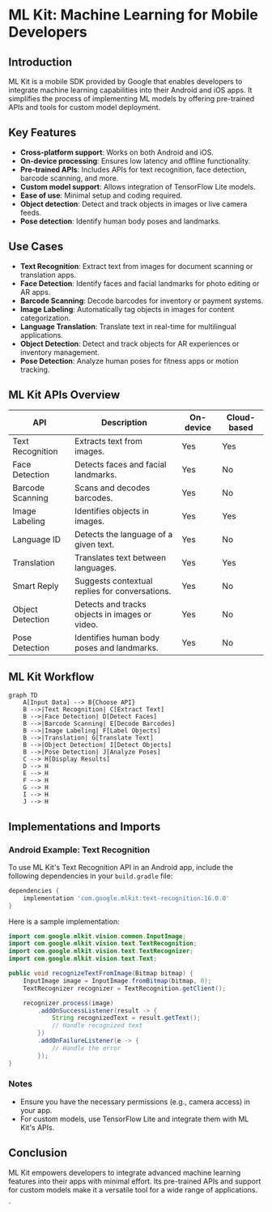 # ML Kit: Machine Learning for Mobile Developers

## Introduction
ML Kit is a mobile SDK provided by Google that enables developers to integrate machine learning capabilities into their Android and iOS apps. It simplifies the process of implementing ML models by offering pre-trained APIs and tools for custom model deployment.

## Key Features
- **Cross-platform support**: Works on both Android and iOS.
- **On-device processing**: Ensures low latency and offline functionality.
- **Pre-trained APIs**: Includes APIs for text recognition, face detection, barcode scanning, and more.
- **Custom model support**: Allows integration of TensorFlow Lite models.
- **Ease of use**: Minimal setup and coding required.
- **Object detection**: Detect and track objects in images or live camera feeds.
- **Pose detection**: Identify human body poses and landmarks.

## Use Cases
- **Text Recognition**: Extract text from images for document scanning or translation apps.
- **Face Detection**: Identify faces and facial landmarks for photo editing or AR apps.
- **Barcode Scanning**: Decode barcodes for inventory or payment systems.
- **Image Labeling**: Automatically tag objects in images for content categorization.
- **Language Translation**: Translate text in real-time for multilingual applications.
- **Object Detection**: Detect and track objects for AR experiences or inventory management.
- **Pose Detection**: Analyze human poses for fitness apps or motion tracking.

## ML Kit APIs Overview

| API                | Description                                      | On-device | Cloud-based |
|--------------------|--------------------------------------------------|-----------|-------------|
| Text Recognition   | Extracts text from images.                      | Yes       | Yes         |
| Face Detection     | Detects faces and facial landmarks.             | Yes       | No          |
| Barcode Scanning   | Scans and decodes barcodes.                     | Yes       | No          |
| Image Labeling     | Identifies objects in images.                   | Yes       | Yes         |
| Language ID        | Detects the language of a given text.           | Yes       | No          |
| Translation        | Translates text between languages.              | Yes       | Yes         |
| Smart Reply        | Suggests contextual replies for conversations.  | Yes       | No          |
| Object Detection   | Detects and tracks objects in images or video.  | Yes       | No          |
| Pose Detection     | Identifies human body poses and landmarks.      | Yes       | No          |

## ML Kit Workflow

```mermaid
graph TD
    A[Input Data] --> B{Choose API}
    B -->|Text Recognition| C[Extract Text]
    B -->|Face Detection| D[Detect Faces]
    B -->|Barcode Scanning| E[Decode Barcodes]
    B -->|Image Labeling| F[Label Objects]
    B -->|Translation| G[Translate Text]
    B -->|Object Detection| I[Detect Objects]
    B -->|Pose Detection| J[Analyze Poses]
    C --> H[Display Results]
    D --> H
    E --> H
    F --> H
    G --> H
    I --> H
    J --> H
```

## Implementations and Imports

### Android Example: Text Recognition

To use ML Kit's Text Recognition API in an Android app, include the following dependencies in your `build.gradle` file:

```gradle
dependencies {
    implementation 'com.google.mlkit:text-recognition:16.0.0'
}
```

Here is a sample implementation:

```java
import com.google.mlkit.vision.common.InputImage;
import com.google.mlkit.vision.text.TextRecognition;
import com.google.mlkit.vision.text.TextRecognizer;
import com.google.mlkit.vision.text.Text;

public void recognizeTextFromImage(Bitmap bitmap) {
    InputImage image = InputImage.fromBitmap(bitmap, 0);
    TextRecognizer recognizer = TextRecognition.getClient();

    recognizer.process(image)
        .addOnSuccessListener(result -> {
            String recognizedText = result.getText();
            // Handle recognized text
        })
        .addOnFailureListener(e -> {
            // Handle the error
        });
}
```


### Notes
- Ensure you have the necessary permissions (e.g., camera access) in your app.
- For custom models, use TensorFlow Lite and integrate them with ML Kit's APIs.

## Conclusion
ML Kit empowers developers to integrate advanced machine learning features into their apps with minimal effort. Its pre-trained APIs and support for custom models make it a versatile tool for a wide range of applications.

`